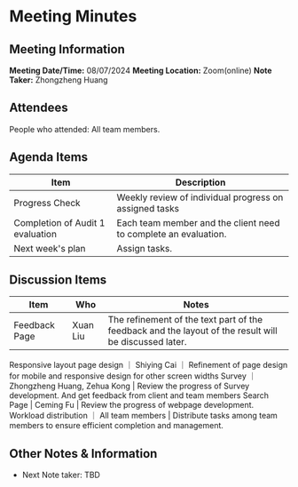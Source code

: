# Meeting Minutes
## Meeting Information
**Meeting Date/Time:** 08/07/2024
**Meeting Location:** Zoom(online)
**Note Taker:**  Zhongzheng Huang

## Attendees
People who attended: All team members.

## Agenda Items

Item | Description
---- | ----
Progress Check | Weekly review of individual progress on assigned tasks
Completion of Audit 1 evaluation | Each team member and the client need to complete an evaluation.
Next week's plan | Assign tasks.



## Discussion Items
Item | Who | Notes 
---- | ---- | ---- 
Feedback Page | Xuan Liu | The refinement of the text part of the feedback and the layout of the result will be discussed later. 
Responsive layout page design ｜ Shiying Cai ｜ Refinement of page design for mobile and responsive design for other screen widths 
Survey ｜ Zhongzheng Huang, Zehua Kong | Review the progress of Survey development. And get feedback from client and team members
Search Page | Ceming Fu | Review the progress of webpage development. 
Workload distribution ｜ All team members | Distribute tasks among team members to ensure efficient completion and management. 

## Other Notes & Information
- Next Note taker: TBD
